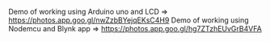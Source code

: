 Demo of working using Arduino uno and LCD => https://photos.app.goo.gl/nwZzbBYejqEKsC4H9
Demo of working using Nodemcu and Blynk app => https://photos.app.goo.gl/hg7ZTzhEUvGrB4VFA
